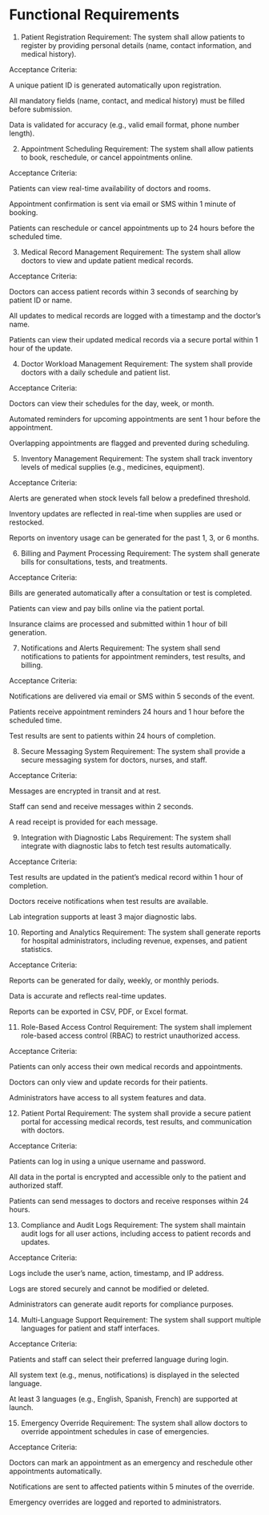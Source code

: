 #                                                           Functional Requirements 


1. Patient Registration
Requirement:
The system shall allow patients to register by providing personal details (name, contact information, and medical history).

Acceptance Criteria:

A unique patient ID is generated automatically upon registration.

All mandatory fields (name, contact, and medical history) must be filled before submission.

Data is validated for accuracy (e.g., valid email format, phone number length).

2. Appointment Scheduling
Requirement:
The system shall allow patients to book, reschedule, or cancel appointments online.

Acceptance Criteria:

Patients can view real-time availability of doctors and rooms.

Appointment confirmation is sent via email or SMS within 1 minute of booking.

Patients can reschedule or cancel appointments up to 24 hours before the scheduled time.

3. Medical Record Management
Requirement:
The system shall allow doctors to view and update patient medical records.

Acceptance Criteria:

Doctors can access patient records within 3 seconds of searching by patient ID or name.

All updates to medical records are logged with a timestamp and the doctor’s name.

Patients can view their updated medical records via a secure portal within 1 hour of the update.

4. Doctor Workload Management
Requirement:
The system shall provide doctors with a daily schedule and patient list.

Acceptance Criteria:

Doctors can view their schedules for the day, week, or month.

Automated reminders for upcoming appointments are sent 1 hour before the appointment.

Overlapping appointments are flagged and prevented during scheduling.

5. Inventory Management
Requirement:
The system shall track inventory levels of medical supplies (e.g., medicines, equipment).

Acceptance Criteria:

Alerts are generated when stock levels fall below a predefined threshold.

Inventory updates are reflected in real-time when supplies are used or restocked.

Reports on inventory usage can be generated for the past 1, 3, or 6 months.

6. Billing and Payment Processing
Requirement:
The system shall generate bills for consultations, tests, and treatments.

Acceptance Criteria:

Bills are generated automatically after a consultation or test is completed.

Patients can view and pay bills online via the patient portal.

Insurance claims are processed and submitted within 1 hour of bill generation.

7. Notifications and Alerts
Requirement:
The system shall send notifications to patients for appointment reminders, test results, and billing.

Acceptance Criteria:

Notifications are delivered via email or SMS within 5 seconds of the event.

Patients receive appointment reminders 24 hours and 1 hour before the scheduled time.

Test results are sent to patients within 24 hours of completion.

8. Secure Messaging System
Requirement:
The system shall provide a secure messaging system for doctors, nurses, and staff.

Acceptance Criteria:

Messages are encrypted in transit and at rest.

Staff can send and receive messages within 2 seconds.

A read receipt is provided for each message.

9. Integration with Diagnostic Labs
Requirement:
The system shall integrate with diagnostic labs to fetch test results automatically.

Acceptance Criteria:

Test results are updated in the patient’s medical record within 1 hour of completion.

Doctors receive notifications when test results are available.

Lab integration supports at least 3 major diagnostic labs.

10. Reporting and Analytics
Requirement:
The system shall generate reports for hospital administrators, including revenue, expenses, and patient statistics.

Acceptance Criteria:

Reports can be generated for daily, weekly, or monthly periods.

Data is accurate and reflects real-time updates.

Reports can be exported in CSV, PDF, or Excel format.

11. Role-Based Access Control
Requirement:
The system shall implement role-based access control (RBAC) to restrict unauthorized access.

Acceptance Criteria:

Patients can only access their own medical records and appointments.

Doctors can only view and update records for their patients.

Administrators have access to all system features and data.

12. Patient Portal
Requirement:
The system shall provide a secure patient portal for accessing medical records, test results, and communication with doctors.

Acceptance Criteria:

Patients can log in using a unique username and password.

All data in the portal is encrypted and accessible only to the patient and authorized staff.

Patients can send messages to doctors and receive responses within 24 hours.

13. Compliance and Audit Logs
Requirement:
The system shall maintain audit logs for all user actions, including access to patient records and updates.

Acceptance Criteria:

Logs include the user’s name, action, timestamp, and IP address.

Logs are stored securely and cannot be modified or deleted.

Administrators can generate audit reports for compliance purposes.

14. Multi-Language Support
Requirement:
The system shall support multiple languages for patient and staff interfaces.

Acceptance Criteria:

Patients and staff can select their preferred language during login.

All system text (e.g., menus, notifications) is displayed in the selected language.

At least 3 languages (e.g., English, Spanish, French) are supported at launch.

15. Emergency Override
Requirement:
The system shall allow doctors to override appointment schedules in case of emergencies.

Acceptance Criteria:

Doctors can mark an appointment as an emergency and reschedule other appointments automatically.

Notifications are sent to affected patients within 5 minutes of the override.

Emergency overrides are logged and reported to administrators.
